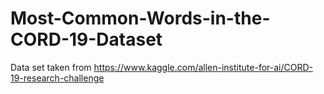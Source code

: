 # Most-Common-Words-in-the-CORD-19-Dataset
Data set taken from https://www.kaggle.com/allen-institute-for-ai/CORD-19-research-challenge
